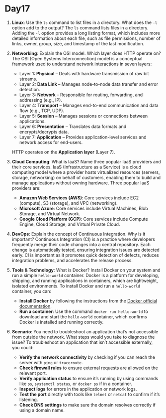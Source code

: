 # Day17

1. **Linux**: Use the `ls` command to list files in a directory. What does the `-l` option add to the output?
   The `ls` command lists files in a directory. Adding the `-l` option provides a long listing format, which includes more detailed information about each file, such as file permissions, number of links, owner, group, size, and timestamp of the last modification.

2. **Networking**: Explain the OSI model. Which layer does HTTP operate on?
   The OSI (Open Systems Interconnection) model is a conceptual framework used to understand network interactions in seven layers:
   - Layer 1: **Physical** – Deals with hardware transmission of raw bit streams.
   - Layer 2: **Data Link** – Manages node-to-node data transfer and error detection.
   - Layer 3: **Network** – Responsible for routing, forwarding, and addressing (e.g., IP).
   - Layer 4: **Transport** – Manages end-to-end communication and data flow (e.g., TCP, UDP).
   - Layer 5: **Session** – Manages sessions or connections between applications.
   - Layer 6: **Presentation** – Translates data formats and encrypts/decrypts data.
   - Layer 7: **Application** – Provides application-level services and network access for end-users.
   
   HTTP operates on the **Application layer** (Layer 7).

3. **Cloud Computing**: What is IaaS? Name three popular IaaS providers and their core services.
   IaaS (Infrastructure as a Service) is a cloud computing model where a provider hosts virtualized resources (servers, storage, networking) on behalf of customers, enabling them to build and manage applications without owning hardware. Three popular IaaS providers are:
   - **Amazon Web Services (AWS)**: Core services include EC2 (compute), S3 (storage), and VPC (networking).
   - **Microsoft Azure**: Core services include Virtual Machines, Blob Storage, and Virtual Network.
   - **Google Cloud Platform (GCP)**: Core services include Compute Engine, Cloud Storage, and Virtual Private Cloud.

4. **DevOps**: Explain the concept of Continuous Integration. Why is it important?
   Continuous Integration (CI) is a practice where developers frequently merge their code changes into a central repository. Each change is automatically tested, ensuring integration issues are detected early. CI is important as it promotes quick detection of defects, reduces integration problems, and accelerates the release process.

5. **Tools & Technology**: What is Docker? Install Docker on your system and run a simple `hello-world` container.
    Docker is a platform for developing, shipping, and running applications in containers, which are lightweight, isolated environments. To install Docker and run a `hello-world` container, you can:
   - **Install Docker** by following the instructions from the [Docker official documentation](https://docs.docker.com/get-docker/).
   - **Run a container**: Use the command `docker run hello-world` to download and start the `hello-world` container, which confirms Docker is installed and running correctly.

6. **Scenario**: You need to troubleshoot an application that’s not accessible from outside the network. What steps would you take to diagnose the issue?
   To troubleshoot an application that isn’t accessible externally, you could:
   - **Verify the network connectivity** by checking if you can reach the server with `ping` or `traceroute`.
   - **Check firewall rules** to ensure external requests are allowed on the relevant port.
   - **Verify application status** to ensure it’s running by using commands like `ps`, `systemctl status`, or `docker ps` if in a container.
   - **Inspect logs** for errors in the application or network logs.
   - **Test the port** directly with tools like `telnet` or `netcat` to confirm if it’s listening.
   - **Check DNS settings** to make sure the domain resolves correctly if using a domain name.
